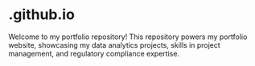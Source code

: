 # .github.io
Welcome to my portfolio repository! This repository powers my portfolio website, showcasing my data analytics projects, skills in project management, and regulatory compliance expertise.
